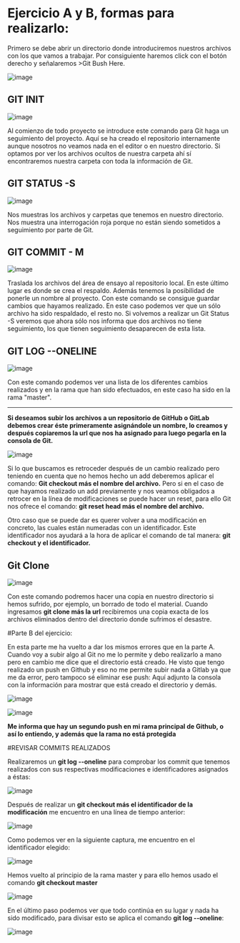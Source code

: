 # Ejercicio A y B, formas para realizarlo:

Primero se debe abrir un directorio donde introduciremos nuestros archivos con los que vamos a trabajar.
Por consiguiente haremos click con el botón derecho y señalaremos >Git Bush Here.

![image](https://user-images.githubusercontent.com/114742418/201344784-c2839340-a967-455c-bfb8-75ee6161c1c7.png)


## GIT INIT

![image](https://user-images.githubusercontent.com/114742418/201343859-a7728cfe-51b6-4988-a4e7-bfc86d06eed3.png)

Al comienzo de todo proyecto se introduce este comando para Git haga un seguimiento del proyecto.  Aquí se ha creado el repositorio internamente aunque nosotros no veamos nada en el editor o en nuestro directorio. Si optamos por ver los archivos ocultos de nuestra carpeta ahí sí encontraremos nuestra carpeta con toda la información de Git.

## GIT STATUS -S

![image](https://user-images.githubusercontent.com/114742418/201468833-7a68cd09-2c64-4373-b280-aafdbd784d68.png)

Nos muestras los archivos y carpetas que tenemos en nuestro directorio. Nos muestra una interrogación roja porque no están siendo sometidos a seguimiento por parte de Git.

## GIT COMMIT - M

![image](https://user-images.githubusercontent.com/114742418/201469112-1870c26a-1dc9-488d-8171-9f56b8487be6.png)

Traslada los archivos del área de ensayo al repositorio local. En este último lugar es donde se crea el respaldo. Además tenemos la posibilidad de ponerle un nombre al proyecto. Con este comando se consigue guardar cambios que hayamos realizado. En este caso podemos ver que un sólo archivo ha sido respaldado, el resto no. Si volvemos a realizar un Git Status -S veremos que ahora sólo nos informa que dos archivos no tiene seguimiento, los que tienen seguimiento desaparecen de esta lista.

## GIT LOG --ONELINE

![image](https://user-images.githubusercontent.com/114742418/201469548-bec10202-cbd7-4c64-a111-e6f1063fecb2.png)

Con este comando podemos ver una lista de los diferentes cambios realizados y en la rama que han sido efectuados, en este caso ha sido en la rama "master".

----------
**Si deseamos subir los archivos a un repositorio de GitHub o GitLab debemos crear éste primeramente asignándole un nombre, lo creamos y después copiaremos la url que nos ha asignado para luego pegarla en la consola de Git.**

![image](https://user-images.githubusercontent.com/114742418/201470621-4bda99f8-183b-4d42-9012-557c90f730da.png)

Si lo que buscamos es retroceder después de un cambio realizado pero teniendo en cuenta que no hemos hecho un add deberemos aplicar el comando:
**Git checkout más el nombre del archivo.**
Pero si en el caso de que hayamos realizado un add previamente y nos veamos obligados a retrocer en la línea de modificaciones se puede hacer un reset, para ello Git nos ofrece el comando: **git reset head más el nombre del archivo.**

Otro caso que se puede dar es querer volver a una modificación en concreto, las cuales están numeradas con un identificador. Este identificador nos ayudará a la hora de aplicar el comando de tal manera: **git checkout y el identificador.**

## Git Clone

![image](https://user-images.githubusercontent.com/114742418/201473946-f4de84ad-fabd-40e0-a42b-2a09ec3fc78c.png)

Con este comando podremos hacer una copia en nuestro directorio si hemos sufrido, por ejemplo, un borrado de todo el material. Cuando ingresamos **git clone más la url** recibiremos una copia exacta de los archivos eliminados dentro del directorio donde sufrimos el desastre.

#Parte B del ejercicio:

En esta parte me ha vuelto a dar los mismos errores que en la parte A. Cuando voy a subir algo al Git no me lo permite y debo realizarlo a mano pero en cambio me dice que el directorio está creado. He visto que tengo realizado un push en Github y eso no me permite subir nada a Gitlab ya que me da error, pero tampoco sé eliminar ese push:
Aquí adjunto la consola con la información para mostrar que está creado el directorio y demás.

![image](https://user-images.githubusercontent.com/114742418/201476826-07600d0d-0dd4-4404-b857-d122670a9bfe.png)


![image](https://user-images.githubusercontent.com/114742418/201474956-60f2079e-7c28-4b07-8673-a0db79b4488a.png)

**Me informa que hay un segundo push en mi rama principal de Github, o así lo entiendo, y además que la rama no está protegida**


#REVISAR COMMITS REALIZADOS

Realizaremos un **git log --oneline** para comprobar los commit que tenemos realizados con sus respectivas modificaciones e identificadores asignados a éstas:

![image](https://user-images.githubusercontent.com/114742418/201475390-99b6edcf-83a9-42b5-b35b-87f6ad7b2cf2.png)

Después de realizar un **git checkout más el identificador de la modificación** me encuentro en una línea de tiempo anterior:

![image](https://user-images.githubusercontent.com/114742418/201475489-0a7b5917-aece-45b4-8abf-d018c78acb2b.png)

Como podemos ver en la siguiente captura, me encuentro en el identificador elegido:

![image](https://user-images.githubusercontent.com/114742418/201475523-1dd69a9b-865c-461d-b239-166b2fad06cb.png)

Hemos vuelto al principio de la rama master y para ello hemos usado el comando **git checkout master**

![image](https://user-images.githubusercontent.com/114742418/201475578-99e48bf9-54bb-41fc-8da7-d27c7147d80d.png)

En el último paso podemos ver que todo continúa en su lugar y nada ha sido modificado, para divisar esto se aplica el comando **git log --oneline**:

![image](https://user-images.githubusercontent.com/114742418/201475635-5eed2ba7-2240-43df-b82a-26c47bfef44e.png)




